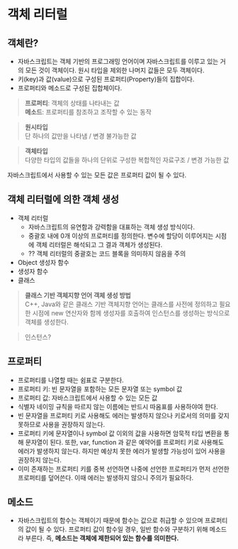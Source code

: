 # 객체 리터럴

## 객체란?
- 자바스크립트는 객체 기반의 프로그래밍 언어이며 자바스크립트를 이루고 있는 거의 모든 것이 객체이다. 원시 타입을 제외한 나머지 값들은 모두 객체이다.
- 키(key)과 값(value)으로 구성된 프로퍼티(Property)들의 집합이다.
- 프로퍼티와 메소드로 구성된 집합체이다. 

>**프로퍼티**: 객체의 상태를 나타내는 값  
**메소드**: 프로퍼티를 참조하고 조작할 수 있는 동작

>**원시타입**  
단 하나의 값만을 나타냄 / 변경 불가능한 값

>**객체타입**  
다양한 타입의 값들을 하나의 단위로 구성한 복합적인 자료구조 / 변경 가능한 값

자바스크립트에서 사용할 수 있는 모든 값은 프로퍼티 값이 될 수 있다. 

## 객체 리터럴에 의한 객체 생성
- 객체 리터럴
  - 자바스크립트의 유연함과 강력함을 대표하는 객체 생성 방식이다.
  - 중괄호 내에 0개 이상의 프로퍼티를 정의한다. 변수에 할당이 이루어지는 시점에 객체 리터럴은 해석되고 그 결과 객체가 생성된다.
  - ?? 객체 리터럴의 중괄호는 코드 블록을 의미하지 않음을 주의
- Object 생성자 함수
- 생성자 함수
- 클래스

> **클래스 기반 객체지향 언어 객체 생성 방법**  
C++, Java와 같은 클래스 기반 객체지향 언어는 클래스를 사전에 정의하고 필요한 시점에 new 연산자와 함께 생성자를 호출하여 인스턴스를 생성하는 방식으로 객체를 생성한다.

> 인스턴스?

## 프로퍼티
- 프로퍼티를 나열할 때는 쉼표로 구분한다.
- 프로퍼티 키: 빈 문자열을 포함하는 모든 문자열 또는 symbol 값
- 프로퍼티 값: 자바스크립트에서 사용할 수 있는 모든 값
- 식별자 네이밍 규칙을 따르지 않는 이름에는 반드시 따옴표를 사용하야여 한다.
- 빈 문자열을 프로퍼티 키로 사용해도 에러는 발생하지 않으나 키로서의 의미를 갖지 못하므로 사용을 권장하지 않는다.
- 프로퍼티 키에 문자열이나 symbol 값 이외의 값을 사용하면 암묵적 타입 변환을 통해 문자열이 된다. 또한, var, function 과 같은 예약어를 프로퍼티 키로 사용해도 에러가 발생하지 않는다. 하지만 예상치 못한 에러가 발생할 가능성이 있어 사용을 권장하지 않는다.
- 이미 존재하는 프로퍼티 키를 중복 선언하면 나중에 선언한 프로퍼티가 먼저 선언한 프로퍼티를 덮어쓴다. 이때 에러는 발생하지 않으니 주의가 필요하다.

## 메소드
- 자바스크립트의 함수는 객체이기 때문에 함수는 값으로 취급할 수 있으며 프로퍼티의 값이 될 수 있다. 프로퍼티 값이 함수일 경우, 일반 함수와 구분하기 위해 메소드라 부른다. 즉, **메소드는 객체에 제한되어 있는 함수를 의미한다.**